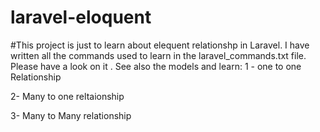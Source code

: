 # laravel-eloquent
#This project is just to learn about elequent relationshp in Laravel. 
I have written all the commands used to learn in the laravel_commands.txt file. 
Please have a look on it . 
See also the models and learn: 
1 - one to one Relationship 

2- Many to one reltaionship 

3- Many to Many relationship  
  